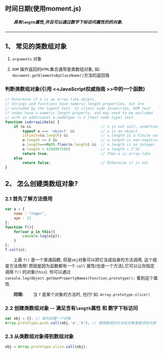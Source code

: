 时间日期(使用moment.js)
---

##### &emsp;&emsp;具有`length`属性,并且可以通过数字下标访问属性的的对象.


----------------------
## 1、 常见的类数组对象
 
1. `arguments` 对象

2. `DOM` 操作返回的`HTML`集合通常是类数组对象, 如: `document.getElementsByClassName()`方法的返回值



### 判断类数组对象(引用 &lt;&lt;JavaScript权威指南 &gt;&gt;中的一个函数)

```javascript
// Determine if o is an array-like object.
// Strings and functions have numeric length properties, but are 
// excluded by the typeof test. In client-side JavaScript, DOM text
// nodes have a numeric length property, and may need to be excluded 
// with an additional o.nodeType != 3 (text node type) test.  
function isArrayLike(o) {
    if (o &&                                // o is not null, undefined, etc.
        typeof o === 'object' &&            // o is an object
        isFinite(o.length) &&               // o.length is a finite number
        o.length >= 0 &&                    // o.length is non-negative
        o.length===Math.floor(o.length) &&  // o.length is an integer
        o.length < 4294967296)              // o.length < 2^32
        return true;                        // Then o is array-like
    else
        return false;                       // Otherwise it is not
}
```


## 2、 怎么创建类数组对象?

### 2.1 首先了解方法借用
    
```javascript
var o = {
    name : "roger",
    age : 21
};
function f(){
    for(var p in this){
        console.log(o[p]);
    }
};
f.call(o);
```

&emsp;&emsp;上面 `f()` 是一个普通函数, 但是`obj`对象可以把它当成自身的方法调用, 这个就是方法借用! 原因是因为函数都有一个 `call` 属性(也是一个方法),它可以让你指定调用 `f()` 的对象(`this`). 你可以通过 `console.log(Object.getOwnPropertyNames(Function.prototype));` 看到这个属性.

**&emsp;&emsp;同理:** &emsp;&emsp;当 `f` 是某个对象的方法时, 也行! 如: `Array.prototype.slice()`
        
### 2.2 创建类数组对象 -- 满足含有`length`属性 和 数字下标访问
	
```javascript
var obj = {}; // 首先创建一个对象
Array.prototype.push.call(obj,'a','b'); // 借用数组的方法往对象里面添加元素
```
        
### 2.3 从类数组对象得到数组对象

```javascript
obj = Array.prototype.slice.call(obj);
```
        
